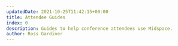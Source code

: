 ```yaml
---
updatedDate: 2021-10-25T11:42:15+00:00
title: Attendee Guides
index: 0
description: Guides to help conference attendees use Midspace.
author: Ross Gardiner
---
```

